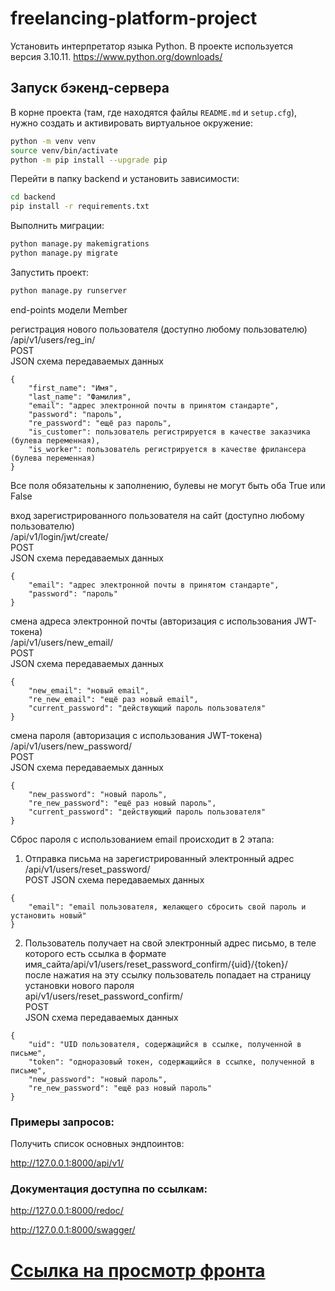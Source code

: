 # freelancing-platform-project

Установить интерпретатор языка Python.
В проекте используется версия 3.10.11.
https://www.python.org/downloads/

## Запуск бэкенд-сервера

В корне проекта (там, где находятся файлы `README.md` и `setup.cfg`), нужно создать и активировать виртуальное окружение:

```sh
python -m venv venv
source venv/bin/activate
python -m pip install --upgrade pip
```

Перейти в папку backend и установить зависимости:

```sh
cd backend
pip install -r requirements.txt
```

Выполнить миграции:

<!-- python manage.py makemigrations users -->
```sh
python manage.py makemigrations
python manage.py migrate
```

Запустить проект:

```sh
python manage.py runserver
```

end-points модели Member

регистрация нового пользователя (доступно любому пользователю)  
/api/v1/users/reg_in/  
POST  
JSON схема передаваемых данных

```jsom
{
    "first_name": "Имя",
    "last_name": "Фамилия",
    "email": "адрес электронной почты в принятом стандарте",
    "password": "пароль",
    "re_password": "ещё раз пароль",
    "is_customer": пользователь регистрируется в качестве заказчика (булева переменная),
    "is_worker": пользователь регистрируется в качестве фрилансера (булева переменная)
}
```

Все поля обязательны к заполнению, булевы не могут быть оба True или False

вход зарегистрированного пользователя на сайт (доступно любому пользователю)  
/api/v1/login/jwt/create/  
POST  
JSON схема передаваемых данных

```jsom
{
    "email": "адрес электронной почты в принятом стандарте",
    "password": "пароль"
}
```

смена адреса электронной почты (авторизация с использования JWT-токена)  
/api/v1/users/new_email/  
POST  
JSON схема передаваемых данных

```jsom
{
    "new_email": "новый email",
    "re_new_email": "ещё раз новый email",
    "current_password": "действующий пароль пользователя"
}
```

смена пароля (авторизация с использования JWT-токена)  
/api/v1/users/new_password/  
POST  
JSON схема передаваемых данных

```jsom
{
    "new_password": "новый пароль",
    "re_new_password": "ещё раз новый пароль",
    "current_password": "действующий пароль пользователя"
}
```

Сброс пароля с использованием email происходит в 2 этапа:  

1. Отправка письма на зарегистрированный электронный адрес
/api/v1/users/reset_password/  
POST
JSON схема передаваемых данных

```jsom
{
    "email": "email пользователя, желающего сбросить свой пароль и установить новый"
}
```

2. Пользователь получает на свой электронный адрес письмо, в теле которого есть ссылка в формате  
имя_сайта/api/v1/users/reset_password_confirm/{uid}/{token}/  
после нажатия на эту ссылку пользователь попадает на страницу установки нового пароля  
api/v1/users/reset_password_confirm/  
POST  
JSON схема передаваемых данных

```jsom
{
    "uid": "UID пользователя, содержащийся в ссылке, полученной в письме",
    "token": "одноразовый токен, содержащийся в ссылке, полученной в письме",
    "new_password": "новый пароль",
    "re_new_password": "ещё раз новый пароль"
}
```

### Примеры запросов:

Получить список основных эндпоинтов:

http://127.0.0.1:8000/api/v1/

### Документация доступна по ссылкам:

http://127.0.0.1:8000/redoc/

http://127.0.0.1:8000/swagger/


# [Ссылка на просмотр фронта](https://freelancing-platform-practicum.github.io/freelancing-platform-project/)
